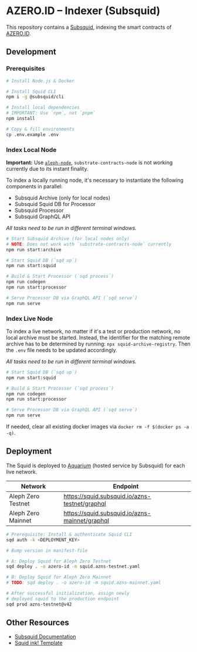 # AZERO.ID – Indexer (Subsquid)

This repository contains a [Subsquid](https://docs.subsquid.io/), indexing the smart contracts of [AZERO.ID](https://azero.id).

## Development

### Prerequisites

```bash
# Install Node.js & Docker

# Install Squid CLI
npm i -g @subsquid/cli

# Install local dependencies
# IMPORTANT: Use `npm`, not `pnpm`
npm install

# Copy & fill environments
cp .env.example .env
```

### Index Local Node

**Important:** Use [`aleph-node`](https://github.com/aleph-zero-foundation/aleph-node), `substrate-contracts-node` is not working currently due to its instant finality.

To index a locally running node, it's necessary to instantiate the following components in parallel:

- Subsquid Archive (only for local nodes)
- Subsquid Squid DB for Processor
- Subsquid Processor
- Subsquid GraphQL API

_All tasks need to be run in different terminal windows._

```bash
# Start Subsquid Archive (for local nodes only)
# NOTE: Does not work with `substrate-contracts-node` currently
npm run start:archive

# Start Squid DB (`sqd up`)
npm run start:squid

# Build & Start Processor (`sqd process`)
npm run codegen
npm run start:processor

# Serve Processor DB via GraphQL API (`sqd serve`)
npm run serve
```

### Index Live Node

To index a live network, no matter if it's a test or production network, no local archive must be started. Instead, the identifier for the matching remote archive has to be determined by running: `npx squid-archive-registry`. Then the `.env` file needs to be updated accordingly.

_All tasks need to be run in different terminal windows._

```bash
# Start Squid DB (`sqd up`)
npm run start:squid

# Build & Start Processor (`sqd process`)
npm run codegen
npm run start:processor

# Serve Processor DB via GraphQL API (`sqd serve`)
npm run serve
```

If needed, clear all existing docker images via `docker rm -f $(docker ps -a -q)`.

## Deployment

The Squid is deployed to [Aquarium](https://app.subsquid.io/) (hosted service by Subsquid) for each live network.

| Network            | Endpoint                                       |
| ------------------ | ---------------------------------------------- |
| Aleph Zero Testnet | https://squid.subsquid.io/azns-testnet/graphql |
| Aleph Zero Mainnet | https://squid.subsquid.io/azns-mainnet/graphql |

```bash
# Prerequisite: Install & authenticate Squid CLI
sqd auth -k <DEPLOYMENT_KEY>

# Bump version in manifest-file

# A: Deploy Squid for Aleph Zero Testnet
sqd deploy . -o azero-id -m squid.azns-testnet.yaml

# B: Deploy Squid for Aleph Zero Mainnet
# TODO: sqd deploy . -o azero-id -m squid.azns-mainnet.yaml

# After successful initialization, assign newly
# deployed squid to the production endpoint
sqd prod azns-testnet@v42
```

## Other Resources

- [Subsquid Documentation](https://docs.subsquid.io/)
- [Squid ink! Template](https://github.com/subsquid-labs/squid-ink-template#dev-flow)
